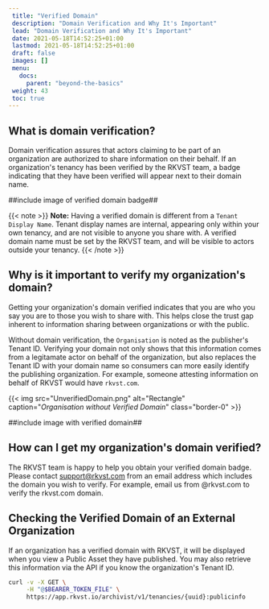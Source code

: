 ```yaml
---
 title: "Verified Domain"
 description: "Domain Verification and Why It's Important"
 lead: "Domain Verification and Why It's Important"
 date: 2021-05-18T14:52:25+01:00
 lastmod: 2021-05-18T14:52:25+01:00
 draft: false
 images: []
 menu:
   docs:
     parent: "beyond-the-basics"
 weight: 43
 toc: true
---
```


## What is domain verification?

Domain verification assures that actors claiming to be part of an organization are authorized to share information on their behalf. If an organization's tenancy has been verified by the RKVST team, a badge indicating that they have been verified will appear next to their domain name.

##include image of verified domain badge##

{{< note >}}
**Note:** Having a verified domain is different from a `Tenant Display Name`. Tenant display names are internal, appearing only within your own tenancy, and are not visible to anyone you share with. A verified domain name must be set by the RKVST team, and will be visible to actors outside your tenancy. 
{{< /note >}}

## Why is it important to verify my organization's domain?

Getting your organization's domain verified indicates that you are who you say you are to those you wish to share with. This helps close the trust gap inherent to information sharing between organizations or with the public.

Without domain verification, the `Organisation` is noted as the publisher's Tenant ID. Verifying your domain not only shows that this information comes from a legitamate actor on behalf of the organization, but also replaces the Tenant ID with your domain name so consumers can more easily identify the publishing organization. For example, someone attesting information on behalf of RKVST would have `rkvst.com`. 

{{< img src="UnverifiedDomain.png" alt="Rectangle" caption="<em>Organisation without Verified Domain</em>" class="border-0" >}}

##include image with verified domain##

## How can I get my organization's domain verified? 

The RKVST team is happy to help you obtain your verified domain badge. Please contact support@rkvst.com from an email address which includes the domain you wish to verify. For example, email us from @rkvst.com to verify the rkvst.com domain. 

## Checking the Verified Domain of an External Organization

If an organization has a verified domain with RKVST, it will be displayed when you view a Public Asset they have published. You may also retrieve this information via the API if you know the organization's Tenant ID.

```bash
curl -v -X GET \
     -H "@$BEARER_TOKEN_FILE" \
     https://app.rkvst.io/archivist/v1/tenancies/{uuid}:publicinfo
```